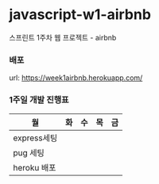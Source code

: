 # javascript-w1-airbnb
스프린트 1주차 웹 프로젝트 - airbnb

### 배포
url: https://week1airbnb.herokuapp.com/

### 1주일 개발 진행표
|월|화|수|목|금|
|---|---|---|---|---|
|express세팅 ||||
|pug 세팅 |||||
|heroku 배포 |||||

